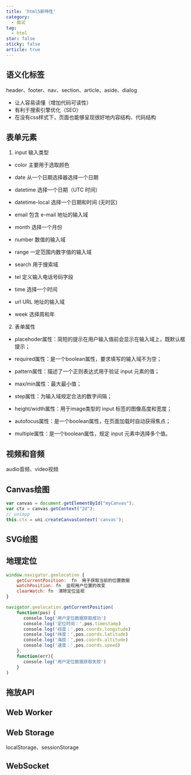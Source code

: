 ```yaml
---
title: 'html5新特性'
category:
  - 面试
tag:
  - html
star: false
sticky: false  
article: true
---
```


## 语义化标签

header、footer、nav、section、article、aside、dialog

- 让人容易读懂（增加代码可读性）
- 有利于搜索引擎优化（SEO）
- 在没有css样式下，页面也能够呈现很好地内容结构、代码结构

## 表单元素

1. input 输入类型

- color 主要用于选取颜色

- date 从一个日期选择器选择一个日期

- datetime 选择一个日期（UTC 时间）

- datetime-local 选择一个日期和时间 (无时区)

- email 包含 e-mail 地址的输入域

- month 选择一个月份

- number 数值的输入域

- range 一定范围内数字值的输入域

- search 用于搜索域

- tel 定义输入电话号码字段

- time 选择一个时间

- url URL 地址的输入域

- week 选择周和年

2. 表单属性

- placehoder属性：简短的提示在用户输入值前会显示在输入域上，既默认框提示；

- required属性：是一个boolean属性，要求填写的输入域不为空；

- pattern属性：描述了一个正则表达式用于验证 input 元素的值；

- max/min属性：最大最小值；

- step属性：为输入域规定合法的数字间隔；

- height/width属性：用于image类型的 input 标签的图像高度和宽度；

- autofocus属性：是一个boolean属性，在页面加载时自动获得焦点；

- multiple属性：是一个boolean属性，规定 input 元素中选择多个值。

## 视频和音频

audio音频、video视频

## Canvas绘图

``` js
var canvas = document.getElementById("myCanvas"); 
var ctx = canvas.getContext("2d");
// uniapp
this.ctx = uni.createCanvasContext('canvas');
```

## SVG绘图


## 地理定位

``` js
window.navigator.geolocation {
    getCurrentPosition:  fn  用于获取当前的位置数据
    watchPosition: fn  监视用户位置的改变
    clearWatch: fn  清除定位监视
}

navigator.geolocation.getCurrentPosition(
    function(pos) {
　　　　console.log('用户定位数据获取成功')
　　　　console.log('定位时间：',pos.timestamp)
　　　　console.log('经度：',pos.coords.longitude)
　　　　console.log('纬度：',pos.coords.latitude)
　　　　console.log('海拔：',pos.coords.altitude)
　　　　console.log('速度：',pos.coords.speed)
    },
    function(err){ 
　　　　console.log('用户定位数据获取失败')
    }
)
```

## 拖放API

## Web Worker

## Web Storage

localStorage、sessionStorage

## WebSocket